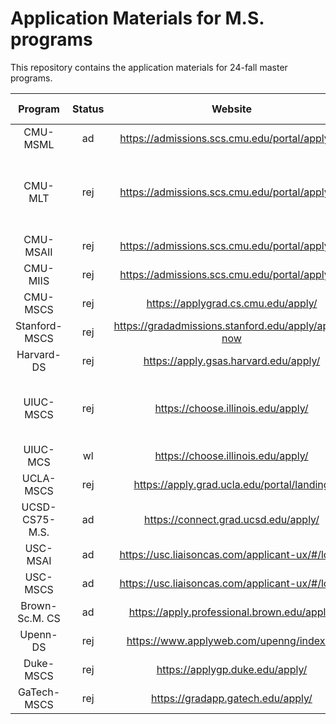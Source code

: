 # Application Materials for M.S. programs
This repository contains the application materials for 24-fall master programs.

 Program | Status | Website | Application ddl | TOEFL| GRE
:-----:|:------:|:-----:|:----:|:-----:|:-----:
CMU-MSML|   ad   |https://admissions.scs.cmu.edu/portal/apply_gr|Nov. 30th|100+|yes
CMU-MLT|  rej   |https://admissions.scs.cmu.edu/portal/apply_gr|Nov. 30th|100+, ideally 22+ for each section|no
CMU-MSAII|  rej   |https://admissions.scs.cmu.edu/portal/apply_gr|Nov. 30th|100+|yes
CMU-MIIS|  rej   |https://admissions.scs.cmu.edu/portal/apply_gr|Nov. 30th|100+|yes
CMU-MSCS|  rej   |https://applygrad.cs.cmu.edu/apply/|Nov. 30th|100+|yes
Stanford-MSCS|  rej   |https://gradadmissions.stanford.edu/apply/apply-now|Dec. 5th|100+|no
Harvard-DS|  rej   |https://apply.gsas.harvard.edu/apply/|Dec. 1st|yes|yes
UIUC-MSCS|  rej   |https://choose.illinois.edu/apply/|Dec. 15th|100+, ideally 22+ for spoken|no
UIUC-MCS|   wl   |https://choose.illinois.edu/apply/|Dec. 15th|yes|no
UCLA-MSCS|  rej   |https://apply.grad.ucla.edu/portal/landing|Dec. 15th|yes|no
UCSD-CS75-M.S.|   ad   |https://connect.grad.ucsd.edu/apply/|Dec. 21st|yes|no
USC-MSAI|   ad   |https://usc.liaisoncas.com/applicant-ux/#/login|Dec. 15th|yes|no
USC-MSCS|   ad   |https://usc.liaisoncas.com/applicant-ux/#/login|Dec. 15th|yes|no
Brown-Sc.M. CS|   ad   |https://apply.professional.brown.edu/apply/|Jan. 15th|105+|no
Upenn-DS|  rej   |https://www.applyweb.com/upenng/index.ftl|Feb. 1st|100+|yes
Duke-MSCS|  rej   |https://applygp.duke.edu/apply/|Jan. 31st|yes|yes
GaTech-MSCS|  rej   |https://gradapp.gatech.edu/apply/|Feb. 1st|100+|yes
